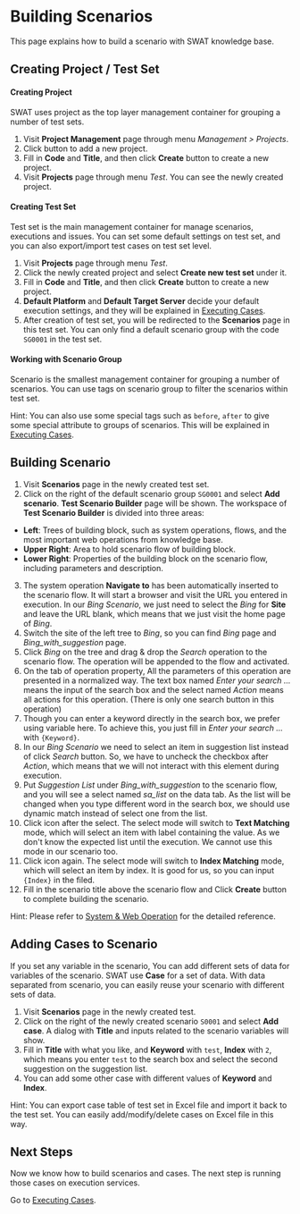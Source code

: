 Building Scenarios
===

This page explains how to build a scenario with SWAT knowledge base.

Creating Project / Test Set
---

#### Creating Project

SWAT uses project as the top layer management container for grouping a number of test sets.

1. Visit **Project Management** page through menu *Management > Projects*.
2. Click <span class="glyphicon glyphicon-plus"></span> button to add a new project.
3. Fill in **Code** and **Title**, and then click **Create** button to create a new project.
4. Visit **Projects** page through menu *Test*. You can see the newly created project.

#### Creating Test Set

Test set is the main management container for manage scenarios, executions and issues. You can set some default settings on test set, and you can also export/import test cases on test set level. 

1. Visit **Projects** page through menu *Test*.
2. Click the newly created project and select **Create new test set** under it.
3. Fill in **Code** and **Title**, and then click **Create** button to create a new project.
4. **Default Platform** and **Default Target Server** decide your default execution settings, and they will be explained in [Executing Cases](guide_execution.md).
5. After creation of test set, you will be redirected to the **Scenarios** page in this test set. You can only find a default scenario group with the code `SG0001` in the test set.

#### Working with Scenario Group

Scenario is the smallest management container for grouping a number of scenarios. You can use tags on scenario group to filter the scenarios within test set.

Hint: You can also use some special tags such as `before`, `after` to give some special attribute to groups of scenarios. This will be explained in [Executing Cases](guide_execution.md).

Building Scenario
---

1. Visit **Scenarios** page in the newly created test set.
2. Click <span class="caret"></span> on the right of the default scenario group `SG0001` and select **Add scenario**. **Test Scenario Builder** page will be shown. The workspace of **Test Scenario Builder** is divided into three areas:
 * **Left**: Trees of building block, such as system operations, flows, and the most important web operations from knowledge base.
 * **Upper Right**: Area to hold scenario flow of building block.
 * **Lower Right**: Properties of the building block on the scenario flow, including parameters and description.
3. The system operation **Navigate to** has been automatically inserted to the scenario flow. It will start a browser and visit the URL you entered in execution. In our *Bing Scenario*, we just need to select the *Bing* for **Site** and leave the URL blank, which means that we just visit the home page of *Bing*.
4. Switch the site of the left tree to *Bing*, so you can find *Bing* page and *Bing_with_suggestion* page.
5. Click *Bing* on the tree and drag & drop the *Search* operation to the scenario flow. The operation will be appended to the flow and activated.
6. On the <span class="glyphicon glyphicon-th-list"></span> tab of operation property, All the parameters of this operation are presented in a normalized way. The text box named *Enter your search ...* means the input of the search box and the select named *Action* means all actions for this operation. (There is only one search button in this operation)
7. Though you can enter a keyword directly in the search box, we prefer using variable here. To achieve this, you just fill in *Enter your search ...* with `{Keyword}`.
8. In our *Bing Scenario* we need to select an item in suggestion list instead of click *Search* button. So, we have to uncheck the checkbox after *Action*, which means that we will not interact with this element during execution.
9. Put *Suggestion List* under *Bing_with_suggestion* to the scenario flow, and you will see a select named *sa_list* on the data tab. As the list will be changed when you type different word in the search box, we should use dynamic match instead of select one from the list.
10. Click <span class="glyphicon glyphicon-refresh"></span> icon after the select. The select mode will switch to **Text Matching** mode, which will select an item with label containing the value. As we don't know the expected list until the execution. We cannot use this mode in our scenario too.
11. Click <span class="glyphicon glyphicon-refresh"></span> icon again. The select mode will switch to **Index Matching** mode, which will select an item by index. It is good for us, so you can input `{Index}` in the filed.
12. Fill in the scenario title above the scenario flow and Click **Create** button to complete building the scenario.

Hint: Please refer to [System & Web Operation](ref_operation.md) for the detailed reference.

Adding Cases to Scenario
---

If you set any variable in the scenario, You can add different sets of data for variables of the scenario. SWAT use **Case** for a set of data. With data separated from scenario, you can easily reuse your scenario with different sets of data. 

1. Visit **Scenarios** page in the newly created test.
2. Click <span class="caret"></span> on the right of the newly created scenario `S0001` and select **Add case**. A dialog with **Title** and inputs related to the scenario variables will show.
3. Fill in **Title** with what you like, and **Keyword** with `test`, **Index** with `2`, which means you enter `test` to the search box and select the second suggestion on the suggestion list.
4. You can add some other case with different values of **Keyword** and **Index**.

Hint: You can export case table of test set in Excel file and import it back to the test set. You can easily add/modify/delete cases on Excel file in this way.

Next Steps
----

Now we know how to build scenarios and cases. The next step is running those cases on execution services.

Go to [Executing Cases](guide_execution.md).